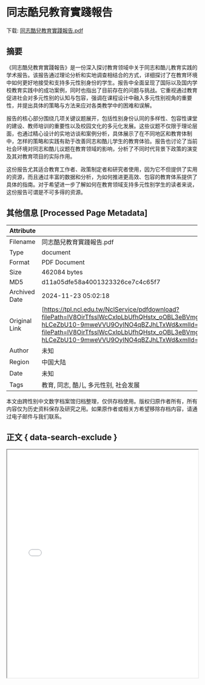 # 同志酷兒教育實踐報告

<!-- tcd_download_link -->
下载: <a href="同志酷兒教育實踐報告.pdf" download>同志酷兒教育實踐報告.pdf</a>
<!-- tcd_download_link_end -->

## 摘要

<!-- tcd_abstract -->
《同志酷兒教育實踐報告》是一份深入探讨教育领域中关于同志和酷儿教育实践的学术报告。该报告通过理论分析和实地调查相结合的方式，详细探讨了在教育环境中如何更好地接受和支持多元性别身份的学生。报告中全面呈现了国际以及国内学校教育实践中的成功案例，同时也指出了目前存在的问题与挑战。它重视通过教育促进社会对多元性别的认知与包容，强调在课程设计中融入多元性别视角的重要性，并提出具体的策略与方法来应对各类教学中的困难和误解。

报告的核心部分围绕几项关键议题展开，包括性别身份认同的多样性、包容性课堂的建设、教师培训的重要性以及校园文化的多元化发展。这些议题不仅限于理论层面，也通过精心设计的实地访谈和案例分析，具体展示了在不同地区和教育体制中，怎样的策略和实践有助于改善同志和酷儿学生的教育体验。报告也讨论了当前社会环境对同志和酷儿议题在教育领域的影响，分析了不同时代背景下政策的演变及其对教育项目的实际作用。

这份报告尤其适合教育工作者、政策制定者和研究者使用，因为它不但提供了实用的资源，而且通过丰富的数据和分析，为如何推进更高效、包容的教育体系提供了具体的指南。对于希望进一步了解如何在教育领域支持多元性别学生的读者来说，这份报告可谓是不可多得的资源。

<!-- tcd_abstract_end -->

## 其他信息 [Processed Page Metadata]

| Attribute       | Value                                  |
|-----------------|----------------------------------------|
| Filename        | 同志酷兒教育實踐報告.pdf                             |
| Type            | document                                 |
| Format          | PDF Document                               |
| Size            | 462084 bytes                           |
| MD5             | d11a05dfe58a4001323326ce7c4c65f7                                  |
| Archived Date   | 2024-11-23 05:02:18                             |
| Original Link   | [https://tpl.ncl.edu.tw/NclService/pdfdownload?filePath=lV8OirTfsslWcCxIpLbUfhQHstx_oOBL3eBVmgJDqmnn6rpnsLSU_5xzFjBu1X1A&imgType=Bn5sH4BGpJw=&key=7xrniGgKFFv52sFejVAGtS_zKYDFH-hLCeZbU10-9mweVVU9OyINO4qBZJhLTxWd&xmlId=0006744268](https://tpl.ncl.edu.tw/NclService/pdfdownload?filePath=lV8OirTfsslWcCxIpLbUfhQHstx_oOBL3eBVmgJDqmnn6rpnsLSU_5xzFjBu1X1A&imgType=Bn5sH4BGpJw=&key=7xrniGgKFFv52sFejVAGtS_zKYDFH-hLCeZbU10-9mweVVU9OyINO4qBZJhLTxWd&xmlId=0006744268)                         |
| Author          | 未知                               |
| Region          | 中国大陆                               |
| Date            | 未知                                 |
| Tags            | 教育, 同志, 酷儿, 多元性别, 社会发展                                 |

本文由跨性别中文数字档案馆归档整理，仅供存档使用。版权归原作者所有，所有内容仅为历史资料保存及研究之用。如果原作者或相关方希望移除存档内容，请通过电子邮件与我们联系。

## 正文 { data-search-exclude }

<!-- tcd_main_text -->
<iframe src="../同志酷兒教育實踐報告.pdf" width="100%" height="600px">
    <p>无法显示PDF，请下载查看。</p>
</iframe>
<!-- tcd_main_text_end -->

